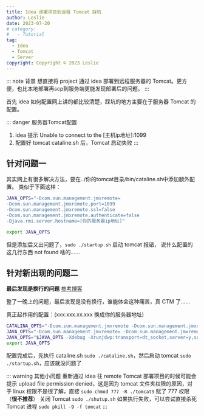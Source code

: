 ```yaml
---
title: Idea 部署项目到远程 Tomcat 踩坑
author: Leslie
date: 2023-07-20
# category:
#   - Tutorial
tag:
  - Idea
  - Tomcat
  - Server
copyright: Copyright © 2023 Leslie
---
```


::: note 背景
想直接将 project 通过 idea 部署到远程服务器的 Tomcat。更方便，也比本地部署再scp到服务端更能发现部署后的问题。
:::


首先 idea 如何配置网上讲的都比较清楚，踩坑的地方主要在于服务器 Tomcat 的配置。

::: danger 服务器Tomcat配置
1. idea 提示 Unable to connect to the [主机ip地址]:1099
2. 配置好 tomcat cataline.sh 后，Tomcat 启动失败
:::

## 针对问题一
其实网上有很多解决方法，要在../你的tomcat目录/bin/cataline.sh中添加额外配置。
类似于下面这样：
```bash
JAVA_OPTS="-Dcom.sun.management.jmxremote=
-Dcom.sun.management.jmxremote.port=1099
-Dcom.sun.management.jmxremote.ssl=false
-Dcom.sun.management.jmxremote.authenticate=false
-Djava.rmi.server.hostname=[你的服务器ip地址]"

export JAVA_OPTS
```

但是添加后又出问题了，`sudo ./startup.sh` 启动 tomcat 报错， 说什么配置的这几行东西 not found 啥的……

## 针对新出现的问题二

**最后发现是换行的问题** [参考博客](https://blog.csdn.net/weixin_47405768/article/details/127309113?ops_request_misc=%257B%2522request%255Fid%2522%253A%2522168978198716800188599605%2522%252C%2522scm%2522%253A%252220140713.130102334.pc%255Fall.%2522%257D&request_id=168978198716800188599605&biz_id=0&utm_medium=distribute.pc_search_result.none-task-blog-2~all~first_rank_ecpm_v1~rank_v31_ecpm-19-127309113-null-null.142)

整了一晚上的问题，最后发现是没有换行，谁能体会这种痛苦，真 CTM 了……

真正起作用的配置：(xxx.xxx.xx.xxx 换成你的服务器地址)

```bash
CATALINA_OPTS="-Dcom.sun.management.jmxremote -Dcom.sun.management.jmxremote.port=1099 -Dcom.sun.management.jmxremote.ssl=false -Dcom.sun.management.jmxremote.authenticate=false -Djava.rmi.server.hostname=xxx.xxx.xx.xxx"
JAVA_OPTS="-Dcom.sun.management.jmxremote= -Dcom.sun.management.jmxremote.port=1099 -Dcom.sun.management.jmxremote.rmi.port=1099 -Dcom.sun.management.jmxremote.ssl=false -Dcom.sun.management.jmxremote.authenticate=false -Djava.rmi.server.hostname=xxx.xxx.xx.xxx"
JAVA_OPTS="$JAVA_OPTS -Xdebug -Xrunjdwp:transport=dt_socket,server=y,suspend=n,address=5005"
export JAVA_OPTS
```

配置完成后，先执行 cataline.sh `sudo ./cataline.sh`，然后启动 tomcat `sudo ./startup.sh`，应该就没问题了


::: warning 其他小问题
重新通过 idea 往 remote Tomcat 部署项目的时候可能会提示 upload file permission denied，这是因为 tomcat 文件夹权限的原因，对于 linux 权限不是很了解，直接 `sudo chmod 777 -R ./tomcat9` 赋了 777 权限（**很不推荐**）
关闭 Tomcat `sudo ./shutup.sh` 如果执行失败，可以尝试直接杀死 Tomcat 进程 `sudo pkill -9 -f tomcat`
:::
